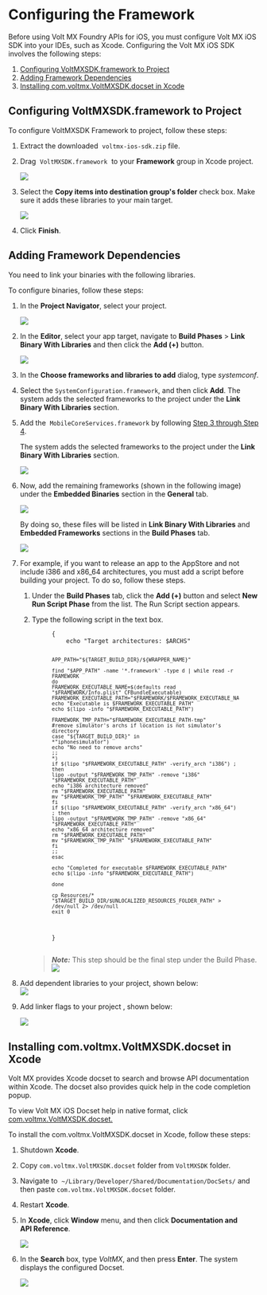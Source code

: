                              
Configuring the Framework
=========================

Before using Volt MX Foundry APIs for iOS, you must configure Volt MX iOS SDK into your IDEs, such as Xcode. Configuring the Volt MX iOS SDK involves the following steps:

1.  [Configuring VoltMXSDK.framework to Project](#configuring-voltmxsdk-framework-to-project)
2.  [Adding Framework Dependencies](#adding-framework-dependencies)
3.  [Installing com.voltmx.VoltMXSDK.docset in Xcode](Installing.md)

Configuring VoltMXSDK.framework to Project
----------------------------------------

To configure VoltMXSDK Framework to project, follow these steps:

1.  Extract the downloaded  `voltmx-ios-sdk.zip` file.
2.  Drag  `VoltMXSDK.framework`  to your **Framework** group in Xcode project.  
    
    ![](../Resources/Images/iOS/2_582x258.png)
    

1.  Select the **Copy items into destination group's folder** check box. Make sure it adds these libraries to your main target.  
    
    ![](../Resources/Images/iOS/3_577x389.png)
    
2.  Click **Finish**.

Adding Framework Dependencies
-----------------------------

You need to link your binaries with the following libraries.

To configure binaries, follow these steps:

1.  In the **Project Navigator**, select your project.  
    
    ![](../Resources/Images/iOS/4a_575x290.png)
    
2.  In the **Editor**, select your app target, navigate to **Build Phases** \> **Link Binary With Libraries** and then click the **Add (+)** button.  
    
    ![](../Resources/Images/iOS/5.png)  
    
3.  In the **Choose frameworks and libraries to add** dialog, type _systemconf_.
4.  Select the `SystemConfiguration.framework`, and then click **Add**. The system adds the selected frameworks to the project under the **Link Binary With Libraries** section. 
5.  Add the  `MobileCoreServices.framework` by following [Step 3 through Step 4](#Step3).
    
    The system adds the selected frameworks to the project under the **Link Binary With Libraries** section.
    
    ![](../Resources/Images/iOS/4_594x257.png)
    
6.  Now, add the remaining frameworks (shown in the following image) under the **Embedded Binaries** section in the **General** tab.
    
    ![](../Resources/Images/iOS/General_Tab_599x375.png)
    
    By doing so, these files will be listed in **Link Binary With Libraries** and **Embedded Frameworks** sections in the **Build Phases** tab.
    
    ![](../Resources/Images/iOS/Linked_Binaries_and_Embedded_Frameworks_598x738.png)
    
7.  For example, if you want to release an app to the AppStore and not include i386 and x86\_64 architectures, you must add a script before building your project. To do so, follow these steps.

    1.  Under the **Build Phases** tab, click the **Add (+)** button and select **New Run Script Phase** from the list. The Run Script section appears.
    2.  Type the following script in the text box.
        <figure class="highlight"><pre><code class="language-voltmx" data-lang="voltmx">{
            echo "Target architectures: $ARCHS"
            
            APP_PATH="${TARGET_BUILD_DIR}/${WRAPPER_NAME}"
            
            find "$APP_PATH" -name '*.framework' -type d | while read -r FRAMEWORK
            do
            FRAMEWORK_EXECUTABLE_NAME=$(defaults read "$FRAMEWORK/Info.plist" CFBundleExecutable)
            FRAMEWORK_EXECUTABLE_PATH="$FRAMEWORK/$FRAMEWORK_EXECUTABLE_NAME"
            echo "Executable is $FRAMEWORK_EXECUTABLE_PATH"
            echo $(lipo -info "$FRAMEWORK_EXECUTABLE_PATH")
            
            FRAMEWORK_TMP_PATH="$FRAMEWORK_EXECUTABLE_PATH-tmp"
            #remove simulator's archs if location is not simulator's directory
            case "${TARGET_BUILD_DIR}" in
            *"iphonesimulator")
            echo "No need to remove archs"
            ;;
            *)
            if $(lipo "$FRAMEWORK_EXECUTABLE_PATH" -verify_arch "i386") ; then
            lipo -output "$FRAMEWORK_TMP_PATH" -remove "i386" "$FRAMEWORK_EXECUTABLE_PATH"
            echo "i386 architecture removed"
            rm "$FRAMEWORK_EXECUTABLE_PATH"
            mv "$FRAMEWORK_TMP_PATH" "$FRAMEWORK_EXECUTABLE_PATH"
            fi
            if $(lipo "$FRAMEWORK_EXECUTABLE_PATH" -verify_arch "x86_64") ; then
            lipo -output "$FRAMEWORK_TMP_PATH" -remove "x86_64" "$FRAMEWORK_EXECUTABLE_PATH"
            echo "x86_64 architecture removed"
            rm "$FRAMEWORK_EXECUTABLE_PATH"
            mv "$FRAMEWORK_TMP_PATH" "$FRAMEWORK_EXECUTABLE_PATH"
            fi
            ;;
            esac
            
            echo "Completed for executable $FRAMEWORK_EXECUTABLE_PATH"
            echo $(lipo -info "$FRAMEWORK_EXECUTABLE_PATH")
            
            done
            
            cp Resources/* "$TARGET_BUILD_DIR/$UNLOCALIZED_RESOURCES_FOLDER_PATH" > /dev/null 2> /dev/null
            exit 0
        }</code></pre></figure>
        
        > **_Note:_** This step should be the final step under the Build Phase. <br/>
            ![](../Resources/Images/iOS/script_497x653.png) 
 
8.  Add dependent libraries to your project, shown below: <br/>
    ![](../Resources/Images/iOS/other_dependent_libraries_592x267.png)

9.  Add linker flags to your project , shown below:
    
    ![](../Resources/Images/iOS/Linker_flags_590x145.png)  


Installing com.voltmx.VoltMXSDK.docset in Xcode
-------------------------------------------

Volt MX  provides Xcode docset to search and browse API documentation within Xcode. The docset also provides quick help in the code completion popup.

To view Volt MX iOS Docset help in native format, click [com.voltmx.VoltMXSDK.docset.](https://opensource.hcltechsw.com/volt-mx-docs/docs/documentation/Foundry/voltmx_foundry_user_guide/Content/iOS/Download_VoltMX_SDK_iOS.md)

To install the com.voltmx.VoltMXSDK.docset in Xcode, follow these steps:

1.  Shutdown **Xcode**.
2.  Copy `com.voltmx.VoltMXSDK.docset` folder from `VoltMXSDK` folder.
3.  Navigate to  `~/Library/Developer/Shared/Documentation/DocSets/` and then paste `com.voltmx.VoltMXSDK.docset` folder.
4.  Restart **Xcode**.
5.  In **Xcode**, click **Window** menu, and then click **Documentation and API Reference**.
    
    ![](../Resources/Images/iOS/ioshelp1.png)
    
6.  In the **Search** box, type _VoltMX_, and then press **Enter**. The system displays the configured Docset.
    
    ![](../Resources/Images/iOS/ioshelp2_581x353.png)

